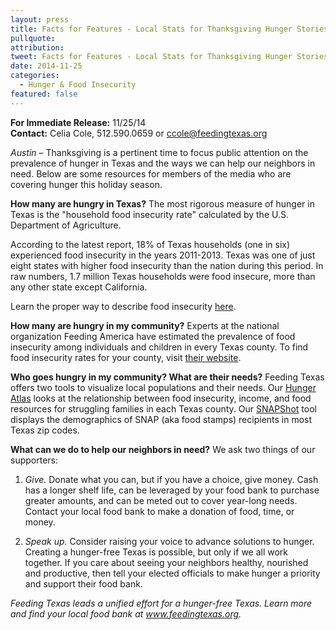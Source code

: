 ```yaml
---
layout: press
title: Facts for Features - Local Stats for Thanksgiving Hunger Stories
pullquote: 
attribution: 
tweet: Facts for Features - Local Stats for Thanksgiving Hunger Stories
date: 2014-11-25
categories:
  - Hunger & Food Insecurity
featured: false
---
```

**For Immediate Release:** 11/25/14   
**Contact:** Celia Cole, 512.590.0659 or ccole@feedingtexas.org

*Austin* – Thanksgiving is a pertinent time to focus public attention on the prevalence of hunger in Texas and the ways we can help our neighbors in need. Below are some resources for members of the media who are covering hunger this holiday season.
 
**How many are hungry in Texas?**
The most rigorous measure of hunger in Texas is the "household food insecurity rate" calculated by the U.S. Department of Agriculture.
 
According to the latest report, 18% of Texas households (one in six) experienced food insecurity in the years 2011-2013. Texas was one of just eight states with higher food insecurity than the nation during this period. In raw numbers, 1.7 million Texas households were food insecure, more than any other state except California. 

Learn the proper way to describe food insecurity [here](http://www.feedingtexas.org/learn/food-insecurity).
 
**How many are hungry in my community?**
Experts at the national organization Feeding America have estimated the prevalence of food insecurity among individuals and children in every Texas county. To find food insecurity rates for your county, visit [their website](http://www.feedingamerica.org/mapthegap).
 
**Who goes hungry in my community? What are their needs?**
Feeding Texas offers two tools to visualize local populations and their needs. Our [Hunger Atlas](http://hungeratlas.org/) looks at the relationship between food insecurity, income, and food resources for struggling families in each Texas county. Our [SNAPShot](http://www.feedingtexas.org/learn/communities/snapshot-texas/) tool displays the demographics of SNAP (aka food stamps) recipients in most Texas zip codes. 
 
**What can we do to help our neighbors in need?**
We ask two things of our supporters:

1. *Give.* Donate what you can, but if you have a choice, give money. Cash has a longer shelf life, can be leveraged by your food bank to purchase greater amounts, and can be meted out to cover year-long needs. Contact your local food bank to make a donation of food, time, or money.

2. *Speak up.* Consider raising your voice to advance solutions to hunger. Creating a hunger-free Texas is possible, but only if we all work together. If you care about seeing your neighbors healthy, nourished and productive, then tell your elected officials to make hunger a priority and support their food bank. 

*Feeding Texas leads a unified effort for a hunger-free Texas. Learn more and find your local food bank at www.feedingtexas.org.*
 
##
